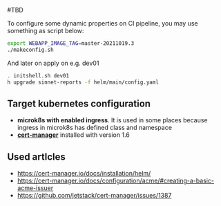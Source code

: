 #TBD

To configure some dynamic properties on CI pipeline, you may use something as script below:
```bash
export WEBAPP_IMAGE_TAG=master-20211019.3
./makeconfig.sh
```
And later on apply on e.g. dev01
```bash
. initshell.sh dev01
h upgrade sinnet-reports -f helm/main/config.yaml
```

##
## Target kubernetes configuration
- **microk8s with enabled ingress**. It is used in some places because ingress in microk8s has defined class and namespace
- **[cert-manager](https://cert-manager.io/)** installed with version 1.6

## Used artlcles
- https://cert-manager.io/docs/installation/helm/
- https://cert-manager.io/docs/configuration/acme/#creating-a-basic-acme-issuer
- https://github.com/jetstack/cert-manager/issues/1387